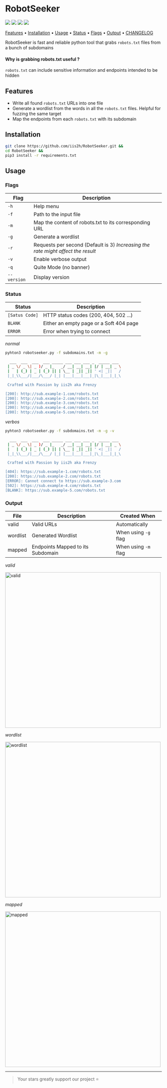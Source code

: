 # RobotSeeker

<p>
  <a href="https://opensource.org/licenses/MIT"><img src="https://img.shields.io/github/license/iis2h/RobotSeeker.svg"></a>
  <a href="https://github.com/iis2h/RobotSeeker/releases"><img src="https://img.shields.io/github/v/tag/iis2h/RobotSeeker?label=version"></a>
  <a href="https://www.python.org"><img src="https://img.shields.io/github/languages/top/iis2h/RobotSeeker?color=15E245"></a>
  <a href="https://github.com/iis2h/RobotSeeker/issues"><img src="https://img.shields.io/badge/contributes-welcome-blue"></a>
</p>

<p>
  <a href="#features">Features</a> •
  <a href="#installation">Installation</a> •
  <a href="#usage">Usage</a> •
  <a href="#status">Status</a> •
  <a href="#flags">Flags</a> •
  <a href="#output">Output</a> •
  <a href="https://raw.githubusercontent.com/iis2h/RobotSeeker/main/CHANGELOG.txt" target="_blank">CHANGELOG</a>
</p>


RobotSeeker is fast and reliable python tool that grabs `robots.txt` files from a bunch of subdomains

#### Why is grabbing robots.txt useful ?
`robots.txt` can include sensitive information and endpoints intended to be hidden

## Features

* Write all found `robots.txt` URLs into one file
* Generate a wordlist from the words in all the `robots.txt` files. Helpful for fuzzing the same target
* Map the endpoints from each `robots.txt` with its subdomain

## Installation

```bash
git clone https://github.com/iis2h/RobotSeeker.git &&
cd RobotSeeker &&
pip3 install -r requirements.txt
```

## Usage
### Flags
| Flag | Description
|---|---|
| `-h` | Help menu |
| `-f` | Path to the input file |
| `-m` | Map the content of robots.txt to its corresponding URL |
| `-g` | Generate a wordlist |
| `-r` | Requests per second (Default is 3) *Increasing the rate might affect the result* |
| `-v` | Enable verbose output |
| `-q` | Quite Mode (no banner) |
| `--version` | Display version |

### Status

| Status | Description |
|---|---|
| `[Satus Code]` | HTTP status codes (200, 404, 502 ...) |
| `BLANK` | Either an empty page or a Soft 404 page |
| `ERROR` | Error when trying to connect |

*normal*
```bash
pyhton3 robotseeker.py -f subdomains.txt -m -g
```
```bash
  ___  ___  ___  ___ _____ ___ ___ ___ _  _____ ___
 | _ \/ _ \| _ )/ _ |_   _/ __| __| __| |/ | __| _ \
 |   | (_) | _ | (_) || | \__ | _|| _|| ' <| _||   /
 |_|_\\___/|___/\___/ |_| |___|___|___|_|\_|___|_|_\

 Crafted with Passion by iis2h aka Frenzy

[200]: http://sub.example-1.com/robots.txt
[200]: http://sub.example-2.com/robots.txt
[200]: http://sub.example-3.com/robots.txt
[200]: http://sub.example-4.com/robots.txt
[200]: http://sub.example-5.com/robots.txt
```

*verbos*
```bash
pyhton3 robotseeker.py -f subdomains.txt -m -g -v
```
```bash
  ___  ___  ___  ___ _____ ___ ___ ___ _  _____ ___
 | _ \/ _ \| _ )/ _ |_   _/ __| __| __| |/ | __| _ \
 |   | (_) | _ | (_) || | \__ | _|| _|| ' <| _||   /
 |_|_\\___/|___/\___/ |_| |___|___|___|_|\_|___|_|_\

 Crafted with Passion by iis2h aka Frenzy

[404]: https://sub.example-1.com/robots.txt
[200]: https://sub.example-2.com/robots.txt
[ERROR]: Cannot connect to https://sub.example-3.com
[502]: https://sub.example-4.com/robots.txt
[BLANK]: https://sub.example-5.com/robots.txt
```


### Output
| File | Description | Created When |
|---|---|---|
| valid | Valid URLs | Automatically |
| wordlist | Generated Wordlist | When using `-g` flag |
| mapped | Endpoints Mapped to its Subdomain | When using `-m` flag |

*valid*
<p><img width="500" alt="valid" src="https://github.com/iis2h/RobotSeeker/assets/43062742/4117d68f-21c3-48b9-abac-2370784f2fde"></p>

*wordlist*
<p><img width="500" alt="wordlist" src="https://github.com/iis2h/RobotSeeker/assets/43062742/061146ee-5fa3-4953-9803-09863e14bd2c"></p>

*mapped*
<p><img width="500" alt="mapped" src="https://github.com/iis2h/RobotSeeker/assets/43062742/db0f385f-583f-495d-a8c0-6a6206411b9f"></p>

---
> Your stars greatly support our project ⭐ 
